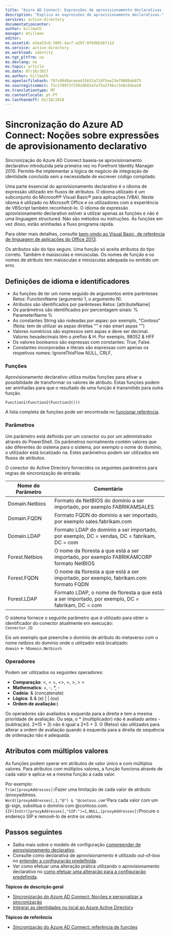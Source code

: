 ```yaml
---
title: "Azure AD Connect: Expressões de aprovisionamento declarativas | Microsoft Docs"
description: "Explica as expressões de aprovisionamento declarativas."
services: active-directory
documentationcenter: 
author: billmath
manager: mtillman
editor: 
ms.assetid: e3ea53c8-3801-4acf-a297-0fb9bb1bf11d
ms.service: active-directory
ms.workload: identity
ms.tgt_pltfrm: na
ms.devlang: na
ms.topic: article
ms.date: 07/18/2017
ms.author: billmath
ms.openlocfilehash: 797c0949aceea415652a72df5ee23ef9888ab975
ms.sourcegitcommit: f1c1789f2f2502d683afaf5a2f46cc548c0dea50
ms.translationtype: MT
ms.contentlocale: pt-PT
ms.lasthandoff: 01/18/2018
---
```

# <a name="azure-ad-connect-sync-understanding-declarative-provisioning-expressions"></a>Sincronização do Azure AD Connect: Noções sobre expressões de aprovisionamento declarativo
Sincronização do Azure AD Connect baseia-se aprovisionamento declarativo introduzida pela primeira vez no Forefront Identity Manager 2010. Permite-lhe implementar a lógica de negócio de integração de identidade concluída sem a necessidade de escrever código compilado.

Uma parte essencial do aprovisionamento declarativo é o idioma de expressão utilizado em fluxos de atributos. O idioma utilizado é um subconjunto do Microsoft® Visual Basic® para aplicações (VBA). Neste idioma é utilizado no Microsoft Office e os utilizadores com a experiência de VBScript também reconhecê-lo. O idioma de expressão aprovisionamento declarativo estiver a utilizar apenas as funções e não é uma linguagem structured. Não são métodos ou instruções. As funções em vez disso, estão aninhadas a fluxo programa rápida.

Para obter mais detalhes, consulte [bem-vindo ao Visual Basic, de referência de linguagem de aplicações do Office 2013](https://msdn.microsoft.com/library/gg264383.aspx).

Os atributos são do tipo seguro. Uma função só aceita atributos do tipo correto. Também é maiúsculas e minúsculas. Os nomes de função e os nomes de atributo tem maiúsculas e minúsculas adequada ou emitido um erro.

## <a name="language-definitions-and-identifiers"></a>Definições de idioma e identificadores
* As funções de ter um nome seguido de argumentos entre parênteses Retos: FunctionName (argumento 1, o argumento N).
* Atributos são identificados por parênteses Retos: [attributeName]
* Os parâmetros são identificados por percentagem sinais: % ParameterName %
* As constantes String são rodeadas por aspas: por exemplo, "Contoso" (Nota: tem de utilizar as aspas direitas "" e não smart aspas "")
* Valores numéricos são expressos sem aspas e deve ser decimal. Valores hexadecimais têm o prefixo & H. Por exemplo, 98052 & HFF
* Os valores booleanos são expressas com constantes: True, False.
* Constantes incorporadas e literais são expressas com apenas os respetivos nomes: IgnoreThisFlow NULL, CRLF,

### <a name="functions"></a>Funções
Aprovisionamento declarativo utiliza muitas funções para ativar a possibilidade de transformar os valores de atributo. Estas funções podem ser aninhadas para que o resultado de uma função é transmitido para outra função.

`Function1(Function2(Function3()))`

A lista completa de funções pode ser encontrada no [funcionar referência](active-directory-aadconnectsync-functions-reference.md).

### <a name="parameters"></a>Parâmetros
Um parâmetro está definido por um conector ou por um administrador através do PowerShell. Os parâmetros normalmente contém valores que são diferentes do sistema para o sistema, por exemplo o nome do domínio, o utilizador está localizado na. Estes parâmetros podem ser utilizados em fluxos de atributos.

O conector do Active Directory fornecidos os seguintes parâmetros para regras de sincronização de entrada:

| Nome do Parâmetro | Comentário |
| --- | --- |
| Domain.Netbios |Formato de NetBIOS do domínio a ser importado, por exemplo FABRIKAMSALES |
| Domain.FQDN |Formato FQDN do domínio a ser importado, por exemplo sales.fabrikam.com |
| Domain.LDAP |Formato LDAP do domínio a ser importado, por exemplo, DC = vendas, DC = fabrikam, DC = com |
| Forest.Netbios |O nome da floresta a que está a ser importado, por exemplo FABRIKAMCORP formato NetBIOS |
| Forest.FQDN |O nome da floresta a que está a ser importado, por exemplo, fabrikam.com formato FQDN |
| Forest.LDAP |Formato LDAP, o nome de floresta a que está a ser importado, por exemplo, DC = fabrikam, DC = com |

O sistema fornece o seguinte parâmetro que é utilizado para obter o identificador do conector atualmente em execução:  
`Connector.ID`

Eis um exemplo que preenche o domínio de atributo do metaverso com o nome netbios do domínio onde o utilizador está localizado:  
`domain` <- `%Domain.Netbios%`

### <a name="operators"></a>Operadores
Podem ser utilizados os seguintes operadores:

* **Comparação**: <, < =, <>, =, >, > =
* **Mathematics**: +, -, \*, -
* **Cadeia**: & (concatenate)
* **Lógica**: & & (e) | | (ou)
* **Ordem de avaliação**:)

Os operadores são avaliados à esquerda para a direita e tem a mesma prioridade de avaliação. Ou seja, o \* (multiplicador) não é avaliado antes - (subtração). 2\*(5 + 3) não é igual a 2\*5 + 3. O (Retos) são utilizados para alterar a ordem de avaliação quando à esquerda para a direita de sequência de ordenação não é adequada.

## <a name="multi-valued-attributes"></a>Atributos com múltiplos valores
As funções podem operar em atributos de valor único e com múltiplos valores. Para atributos com múltiplos valores, a função funciona através de cada valor e aplica-se a mesma função a cada valor.

Por exemplo:  
`Trim([proxyAddresses])`Fazer uma limitação de cada valor de atributo /proxyaddress.  
`Word([proxyAddresses],1,"@") & "@contoso.com"`Para cada valor com um @-sign, substitua o domínio com @contoso.com.  
`IIF(InStr([proxyAddresses],"SIP:")=1,NULL,[proxyAddresses])`Procure o endereço SIP e removê-lo de entre os valores.

## <a name="next-steps"></a>Passos seguintes
* Saiba mais sobre o modelo de configuração [compreender de aprovisionamento declarativo](active-directory-aadconnectsync-understanding-declarative-provisioning.md).
* Consulte como declarativa de aprovisionamento é utilizado out-of-box no [entender a configuração predefinida](active-directory-aadconnectsync-understanding-default-configuration.md).
* Ver como efetuar uma alteração prática utilizando o aprovisionamento declarativo no [como efetuar uma alteração para a configuração predefinida](active-directory-aadconnectsync-change-the-configuration.md).

**Tópicos de descrição geral**

* [Sincronização do Azure AD Connect: Noções e personalizar a sincronização](active-directory-aadconnectsync-whatis.md)
* [Integrar as identidades no local ao Azure Active Directory](active-directory-aadconnect.md)

**Tópicos de referência**

* [Sincronização do Azure AD Connect: referência de funções](active-directory-aadconnectsync-functions-reference.md)


